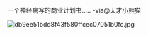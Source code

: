 
一个神经病写的商业计划书..... -via@天才小熊猫

![db9ee51bdd8f43f580ffcec07051b0fc.jpg](https://wxlzmt.github.io/cdn1/ext/qw/groups/20029/db9ee51bdd8f43f580ffcec07051b0fc.jpg)
